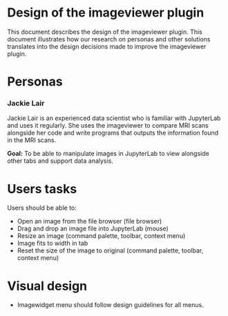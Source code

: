 # Design of the imageviewer plugin
This document describes the design of the imageviewer plugin. This document illustrates how our research on personas and other solutions translates into the design decisions made to improve the imageviewer plugin.

# Personas
### Jackie Lair
Jackie Lair is an experienced data scientist who is familiar with JupyterLab and uses it regularly. She uses the imageviewer to compare MRI scans alongside her code and write programs that outputs the information found in the MRI scans. 

**Goal:** To be able to manipulate images in JupyterLab to view alongside other tabs and support data analysis.



# Users tasks
Users should be able to:

* Open an image from the file browser (file browser)
* Drag and drop an image file into JupyterLab (mouse)
* Resize an image (command palette, toolbar, context menu)
* Image fits to width in tab
* Reset the size of the image to original (command palette, toolbar, context menu)

# Visual design
* Imagewidget menu should follow design guidelines for all menus.

